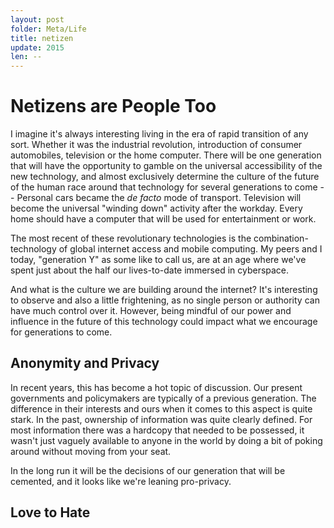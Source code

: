 ```yaml
---
layout: post
folder: Meta/Life
title: netizen
update: 2015
len: --
---
```


# Netizens are People Too

I imagine it's always interesting living in the era of rapid transition of any sort. Whether it was the industrial revolution, introduction of consumer automobiles, television or the home computer. There will be one generation that will have the opportunity to gamble on the universal accessibility of the new technology, and almost exclusively determine the culture of the future of the human race around that technology for several generations to come -- Personal cars became the *de facto* mode of transport. Television will become the universal "winding down" activity after the workday. Every home should have a computer that will be used for entertainment or work. 

The most recent of these revolutionary technologies is the combination-technology of global internet access and mobile computing. My peers and I today, "generation Y" as some like to call us, are at an age where we've spent just about the half our lives-to-date immersed in cyberspace.

And what is the culture we are building around the internet? It's interesting to observe and also a little frightening, as no single person or authority can have much control over it. However, being mindful of our power and influence in the future of this technology could impact what we encourage for generations to come.

## Anonymity and Privacy

In recent years, this has become a hot topic of discussion. Our present governments and policymakers are typically of a previous generation. The difference in their interests and ours when it comes to this aspect is quite stark. In the past, ownership of information was quite clearly defined. For most information there was a hardcopy that needed to be possessed, it wasn't just vaguely available to anyone in the world by doing a bit of poking around without moving from your seat. 

In the long run it will be the decisions of our generation that will be cemented, and it looks like we're leaning pro-privacy.

## Love to Hate

